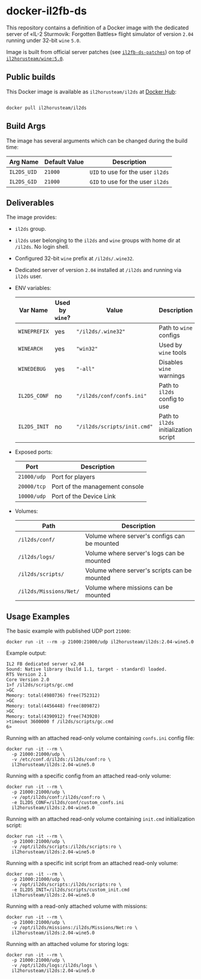 # docker-il2fb-ds

This repository contains a definition of a Docker image with the dedicated server of «IL-2 Sturmovik: Forgotten Battles» flight simulator of version `2.04` running under 32-bit `wine` `5.0`.

Image is built from official server patches (see [`il2fb-ds-patches`](https://github.com/IL2HorusTeam/il2fb-ds-patches)) on top of [`il2horusteam/wine:5.0`](https://hub.docker.com/r/il2horusteam/wine).


## Public builds

This Docker image is available as `il2horusteam/il2ds` at [Docker Hub](https://hub.docker.com/r/il2horusteam/il2ds):

``` shell

docker pull il2horusteam/il2ds

```

## Build Args

The image has several arguments which can be changed during the build time:

| Arg Name      | Default Value | Description                       |
| ------------- | ------------- | --------------------------------- |
| `IL2DS_UID`   | `21000`       | `UID` to use for the user `il2ds` |
| `IL2DS_GID`   | `21000`       | `GID` to use for the user `il2ds` |


## Deliverables

The image provides:

* `il2ds` group.
* `il2ds` user belonging to the `il2ds` and `wine` groups with home dir at `/il2ds`. No login shell.
* Configured 32-bit `wine` prefix at `/il2ds/.wine32`.
* Dedicated server of version `2.04` installed at `/il2ds` and running via `il2ds` user.
* ENV variables:

  | Var Name       | Used by `wine`? | Value                       | Description |
  | -------------- | --------------- | --------------------------- | ----------- |
  | `WINEPREFIX`   | yes             | `"/il2ds/.wine32"`          | Path to `wine` configs |
  | `WINEARCH`     | yes             | `"win32"`                   | Used by `wine` tools |
  | `WINEDEBUG`    | yes             | `"-all"`                    | Disables `wine` warnings |
  | `IL2DS_CONF`   | no              | `"/il2ds/conf/confs.ini"`   | Path to `il2ds` config to use |
  | `IL2DS_INIT`   | no              | `"/il2ds/scripts/init.cmd"` | Path to `il2ds` initialization script |

* Exposed ports:

  | Port        | Description |
  | ----------- | ----------- |
  | `21000/udp` | Port for players |
  | `20000/tcp` | Port of the management console |
  | `10000/udp` | Port of the Device Link |

* Volumes:

  | Path                   | Description |
  | ---------------------- | ----------- |
  | `/il2ds/conf/`         | Volume where server's configs can be mounted |
  | `/il2ds/logs/`         | Volume where server's logs can be mounted |
  | `/il2ds/scripts/`      | Volume where server's scripts can be mounted |
  | `/il2ds/Missions/Net/` | Volume where missions can be mounted |


## Usage Examples

The basic example with published UDP port `21000`:

``` shell
docker run -it --rm -p 21000:21000/udp il2horusteam/il2ds:2.04-wine5.0
```


Example output:

```
IL2 FB dedicated server v2.04
Sound: Native library (build 1.1, target - standard) loaded.
RTS Version 2.1
Core Version 2.0
1>f /il2ds/scripts/gc.cmd
>GC
Memory: total(4980736) free(752312)
>GC
Memory: total(4456448) free(809872)
>GC
Memory: total(4390912) free(743920)
>timeout 3600000 f /il2ds/scripts/gc.cmd
6>
```


Running with an attached read-only volume containing `confs.ini` config file:

``` shell
docker run -it --rm \
  -p 21000:21000/udp \
  -v /etc/conf.d/il2ds:/il2ds/conf:ro \
  il2horusteam/il2ds:2.04-wine5.0
```


Running with a specific config from an attached read-only volume:

``` shell
docker run -it --rm \
  -p 21000:21000/udp \
  -v /opt/il2ds/conf:/il2ds/conf:ro \
  -e IL2DS_CONF=/il2ds/conf/custom_confs.ini
  il2horusteam/il2ds:2.04-wine5.0
```

Running with an attached read-only volume containing `init.cmd` initialization script:

``` shell
docker run -it --rm \
  -p 21000:21000/udp \
  -v /opt/il2ds/scripts:/il2ds/scripts:ro \
  il2horusteam/il2ds:2.04-wine5.0
```


Running with a specific init script from an attached read-only volume:

``` shell
docker run -it --rm \
  -p 21000:21000/udp \
  -v /opt/il2ds/scripts:/il2ds/scripts:ro \
  -e IL2DS_INIT=/il2ds/scripts/custom_init.cmd
  il2horusteam/il2ds:2.04-wine5.0
```


Running with a read-only attached volume with missions:

``` shell
docker run -it --rm \
  -p 21000:21000/udp \
  -v /opt/il2ds/missions:/il2ds/Missions/Net:ro \
  il2horusteam/il2ds:2.04-wine5.0
```

Running with an attached volume for storing logs:

``` shell
docker run -it --rm \
  -p 21000:21000/udp \
  -v /opt/il2ds/logs:/il2ds/logs \
  il2horusteam/il2ds:2.04-wine5.0
```

